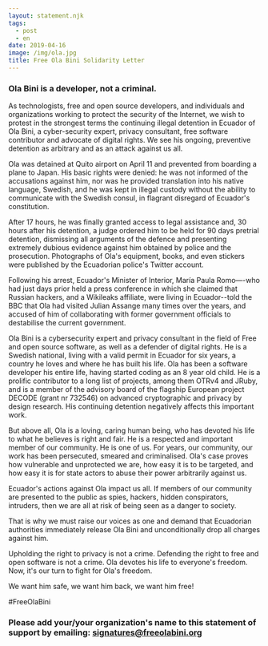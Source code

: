 ```yaml
---
layout: statement.njk
tags:
  - post
  - en
date: 2019-04-16
image: /img/ola.jpg
title: Free Ola Bini Solidarity Letter
---
```


### Ola Bini is a developer, not a criminal.

As technologists, free and open source developers, and individuals and organizations working to protect the security of the Internet, we wish to protest in the strongest terms the continuing illegal detention in Ecuador of Ola Bini, a cyber-security expert, privacy consultant, free software contributor and advocate of digital rights. We see his ongoing, preventive detention as arbitrary and as an attack against us all.

Ola was detained at Quito airport on April 11 and prevented from boarding a plane to Japan. His basic rights were denied: he was not informed of the accusations against him, nor was he provided translation into his native language, Swedish, and he was kept in illegal custody without the ability to communicate with the Swedish consul, in flagrant disregard of Ecuador's constitution. 

After 17 hours, he was finally granted access to legal assistance and, 30 hours after his detention, a judge ordered him to be held for 90 days pretrial detention, dismissing all arguments of the defence and presenting extremely dubious evidence against him obtained by police and the prosecution. Photographs of Ola's equipment, books, and even stickers were published by the Ecuadorian police's Twitter account.

Following his arrest, Ecuador's Minister of Interior, María Paula Romo—-who had just days prior held a press conference in which she claimed that Russian hackers, and a Wikileaks affiliate, were living in Ecuador--told the BBC that Ola had visited Julian Assange many times over the years, and accused of him of collaborating with former government officials to destabilise the current government.

Ola Bini is a cybersecurity expert and privacy consultant in the field of Free and open source software, as well as a defender of digital rights. He is a Swedish national, living with a valid permit in Ecuador for six years, a country he loves and where he has built his life. Ola has been a software developer his entire life, having started coding as an 8 year old child. He is a prolific contributor to a long list of projects, among them OTRv4 and JRuby, and is a member of the advisory board of the flagship European project DECODE (grant nr 732546) on advanced cryptographic and privacy by design research. His continuing detention negatively affects this important work.

But above all, Ola is a loving, caring human being, who has devoted his life to what he believes is right and fair. He is a respected and important member of our community. He is one of us. For years, our community, our work has been persecuted, smeared and criminalised. Ola's case proves how vulnerable and unprotected we are, how easy it is to be targeted, and how easy it is for state actors to abuse their power arbitrarily against us. 

Ecuador's actions against Ola impact us all. If members of our community are presented to the public as spies, hackers, hidden conspirators, intruders, then we are all at risk of being seen as a danger to society. 

That is why we must raise our voices as one and demand that Ecuadorian authorities immediately release Ola Bini and unconditionally drop all charges against him.

Upholding the right to privacy is not a crime. Defending the right to free and open software is not a crime. Ola devotes his life to everyone's freedom. Now, it's our turn to fight for Ola's freedom.

We want him safe, we want him back, we want him free!

#FreeOlaBini

### Please add your/your organization's name to this statement of support by emailing: <a href="mailto:signatures@freeolabini.org">signatures&#64;freeolabini.org</a>


